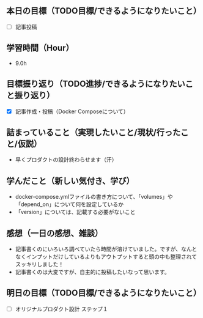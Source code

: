 ## 本日の目標（TODO目標/できるようになりたいこと）
- [ ] 記事投稿
## 学習時間（Hour）
- 9.0h
## 目標振り返り（TODO進捗/できるようになりたいこと振り返り）
- [x] 記事作成・投稿（Docker Composeについて）　

## 詰まっていること（実現したいこと/現状/行ったこと/仮説）
- 早くプロダクトの設計終わらせます（汗）
## 学んだこと（新しい気付き、学び）
- docker-compose.ymlファイルの書き方について、「volumes」や「depend_on」について何を設定しているか
- 「version」については、記載する必要がないこと
## 感想（一日の感想、雑談）
- 記事書くのにいろいろ調べていたら時間が溶けていました。ですが、なんとなくインプットだけしているよりもアウトプットすると頭の中も整理されてスッキリしました！
- 記事書くのは大変ですが、自主的に投稿したいなって思います。
## 明日の目標（TODO目標/できるようになりたいこと）
- [ ] オリジナルプロダクト設計 ステップ１
